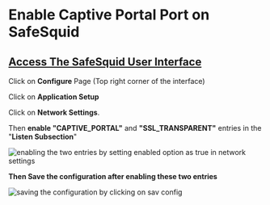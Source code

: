 # Enable Captive Portal Port on SafeSquid

## [Access The SafeSquid User Interface](https://help.safesquid.com/portal/en/kb/articles/access-the-safesquid-user-interface)

Click on **Configure** Page (Top right corner of the interface)

Click on **Application Setup**

Click on **Network Settings**.

Then **enable "CAPTIVE_PORTAL"** and **"SSL_TRANSPARENT"** entries in the "**Listen Subsection**"

![enabling the two entries by setting enabled option as true in network settings](/img/How_To/Enable_captive_portal_port_on_SafeSquid/image1.webp)

**Then Save the configuration after enabling these two entries**

![saving the configuration by clicking on sav config](/img/How_To/Enable_captive_portal_port_on_SafeSquid/image2.webp)
